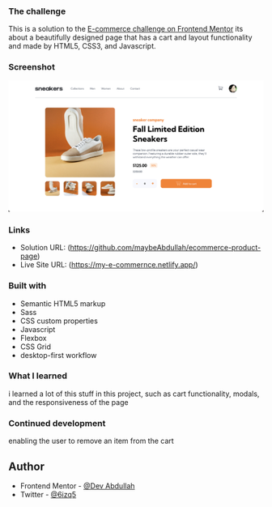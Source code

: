 ### The challenge

This is a solution to the [E-commerce challenge on Frontend Mentor](https://www.frontendmentor.io/challenges/ecommerce-product-page-UPsZ9MJp6)
its about a beautifully designed page that has a cart and layout functionality and made by HTML5, CSS3, and Javascript.

### Screenshot

![](/pageSS.png)

### Links

- Solution URL: (https://github.com/maybeAbdullah/ecommerce-product-page)
- Live Site URL: (https://my-e-commernce.netlify.app/)

### Built with

- Semantic HTML5 markup
- Sass
- CSS custom properties
- Javascript
- Flexbox
- CSS Grid
- desktop-first workflow

### What I learned

i learned a lot of this stuff in this project, such as cart functionality, modals, and the responsiveness of the page

### Continued development

enabling the user to remove an item from the cart

## Author

- Frontend Mentor - [@Dev Abdullah](https://www.frontendmentor.io/profile/maybeAbdullah)
- Twitter - [@6izq5](https://www.twitter.com/6izq5)
